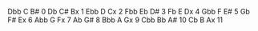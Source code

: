 Dbb C B#
0
Db C# Bx
1
Ebb D Cx
2
Fbb Eb D#
3
Fb E Dx
4
Gbb F E#
5
Gb F# Ex
6
Abb G Fx
7
Ab G#
8
Bbb A Gx
9
Cbb Bb A#
10
Cb B Ax
11